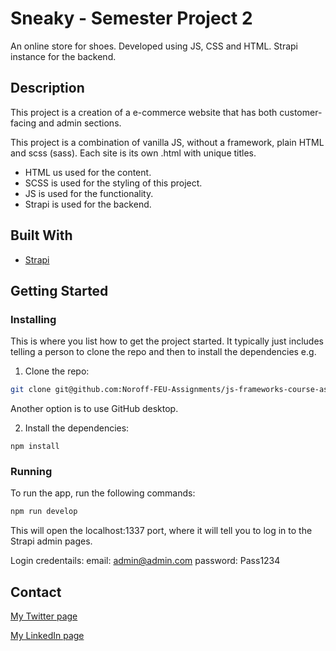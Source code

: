 # Sneaky - Semester Project 2

An online store for shoes. Developed using JS, CSS and HTML. Strapi instance for the backend.

## Description

This project is a creation of a e-commerce website that has both customer-facing and admin sections.

This project is a combination of vanilla JS, without a framework, plain HTML and scss (sass). Each site is its own .html with unique titles.

- HTML us used for the content.
- SCSS is used for the styling of this project.
- JS is used for the functionality.
- Strapi is used for the backend.

## Built With

- [Strapi](https://strapi.io/)

## Getting Started

### Installing

This is where you list how to get the project started. It typically just includes telling a person to clone the repo and then to install the dependencies e.g.

1. Clone the repo:

```bash
git clone git@github.com:Noroff-FEU-Assignments/js-frameworks-course-assignment-havardsollie.git
```

Another option is to use GitHub desktop.

2. Install the dependencies:

```
npm install
```

### Running

To run the app, run the following commands:

```bash
npm run develop
```

This will open the localhost:1337 port, where it will tell you to log in to the Strapi admin pages.

Login credentails:
email: admin@admin.com
password: Pass1234

## Contact

[My Twitter page](www.twitter/hsollie.com)

[My LinkedIn page](https://www.linkedin.com/in/h%C3%A5vard-sollie-878886149/)
